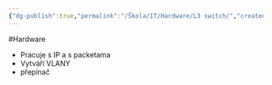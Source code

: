 ```yaml
---
{"dg-publish":true,"permalink":"/Škola/IT/Hardware/L3 switch/","created":"2023-12-14T19:23:20.072+01:00","updated":"2024-03-13T18:18:26.485+01:00"}
---
```


#Hardware
- Pracuje s IP a s packetama
- Vytváří VLANY
- přepínač